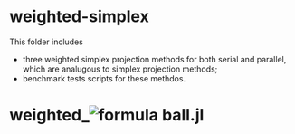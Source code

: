 # weighted-simplex
This folder includes 
- three weighted simplex projection methods for both serial and parallel, which are analugous to simplex projection methods;
- benchmark tests scripts for these methdos.

# weighted_![formula](https://render.githubusercontent.com/render/math?math=\ell_1) ball.jl
